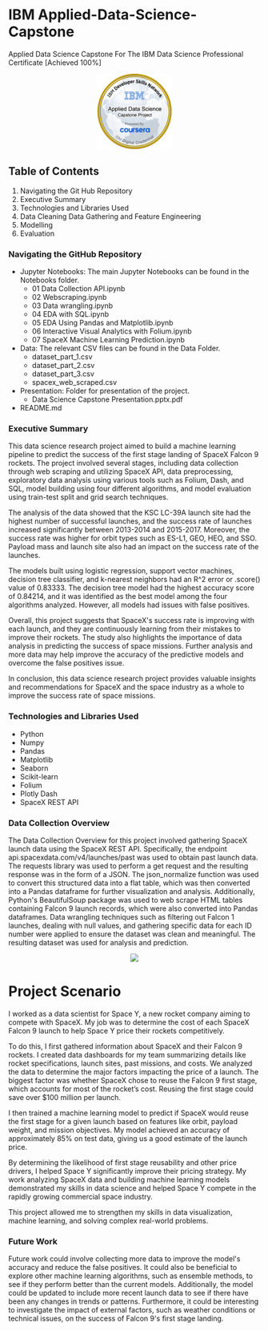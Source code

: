 # IBM Applied-Data-Science-Capstone
Applied Data Science Capstone For The IBM Data Science Professional Certificate [Achieved 100%]





<p align="center">
  <img width="150" height="150" src="https://github.com/Amertastic/Applied-Data-Science-Capstone/blob/main/Images/Applied%20Data%20Science%20Capstone.png?raw=true">
</p>

<!---
<img src="https://images.credly.com/size/340x340/images/798cd889-5828-4b7b-ace4-81ecb79201de/image.png" width="200" height="200">
#![IBM Applied Data Science Capstone](https://images.credly.com/size/340x340/images/798cd889-5828-4b7b-ace4-81ecb79201de/image.png)
--->

## Table of Contents

1) Navigating the Git Hub Repository
2) Executive Summary
3) Technologies and Libraries Used
4) Data Cleaning Data Gathering and Feature Engineering
5) Modelling
6) Evaluation

### Navigating the GitHub Repository

- Jupyter Notebooks: The main Jupyter Notebooks can be found in the Notebooks folder.
  - 01 Data Collection API.ipynb
  - 02 Webscraping.ipynb
  - 03 Data wrangling.ipynb
  - 04 EDA with SQL.ipynb
  - 05 EDA Using Pandas and Matplotlib.ipynb
  - 06 Interactive Visual Analytics with Folium.ipynb
  - 07 SpaceX Machine Learning Prediction.ipynb
- Data: The relevant CSV files can be found in the Data Folder.
  - dataset_part_1.csv
  - dataset_part_2.csv
  - dataset_part_3.csv
  - spacex_web_scraped.csv
- Presentation: Folder for presentation of the project.
  - Data Science Capstone Presentation.pptx.pdf
- README.md

### Executive Summary

This data science research project aimed to build a machine learning pipeline to predict the success of the first stage landing of SpaceX Falcon 9 rockets. The project involved several stages, including data collection through web scraping and utilizing SpaceX API, data preprocessing, exploratory data analysis using various tools such as Folium, Dash, and SQL, model building using four different algorithms, and model evaluation using train-test split and grid search techniques.

The analysis of the data showed that the KSC LC-39A launch site had the highest number of successful launches, and the success rate of launches increased significantly between 2013-2014 and 2015-2017. Moreover, the success rate was higher for orbit types such as ES-L1, GEO, HEO, and SSO. Payload mass and launch site also had an impact on the success rate of the launches.

The models built using logistic regression, support vector machines, decision tree classifier, and k-nearest neighbors had an R^2 error or .score() value of 0.83333. The decision tree model had the highest accuracy score of 0.84214, and it was identified as the best model among the four algorithms analyzed. However, all models had issues with false positives.

Overall, this project suggests that SpaceX's success rate is improving with each launch, and they are continuously learning from their mistakes to improve their rockets. The study also highlights the importance of data analysis in predicting the success of space missions. Further analysis and more data may help improve the accuracy of the predictive models and overcome the false positives issue.

In conclusion, this data science research project provides valuable insights and recommendations for SpaceX and the space industry as a whole to improve the success rate of space missions.


### Technologies and Libraries Used

 - Python
 - Numpy
 - Pandas
 - Matplotlib
 - Seaborn
 - Scikit-learn
 - Folium 
 - Plotly Dash
 - SpaceX REST API



### Data Collection Overview

The Data Collection Overview for this project involved gathering SpaceX launch data using the SpaceX REST API. Specifically, the endpoint api.spacexdata.com/v4/launches/past was used to obtain past launch data. The requests library was used to perform a get request and the resulting response was in the form of a JSON. The json_normalize function was used to convert this structured data into a flat table, which was then converted into a Pandas dataframe for further visualization and analysis. Additionally, Python's BeautifulSoup package was used to web scrape HTML tables containing Falcon 9 launch records, which were also converted into Pandas dataframes. Data wrangling techniques such as filtering out Falcon 1 launches, dealing with null values, and gathering specific data for each ID number were applied to ensure the dataset was clean and meaningful. The resulting dataset was used for analysis and prediction.


<p align="center">
  <img src="https://camo.githubusercontent.com/9141210ace06c3858dcd22dbb06deefbe8a5f65c973b2248b91a04f8e1081bf9/68747470733a2f2f63662d636f75727365732d646174612e73332e75732e636c6f75642d6f626a6563742d73746f726167652e617070646f6d61696e2e636c6f75642f49424d446576656c6f706572536b696c6c734e6574776f726b2d445330373031454e2d536b696c6c734e6574776f726b2f6170692f496d616765732f6c616e64696e675f312e676966">
</p>

<!---
![](https://camo.githubusercontent.com/9141210ace06c3858dcd22dbb06deefbe8a5f65c973b2248b91a04f8e1081bf9/68747470733a2f2f63662d636f75727365732d646174612e73332e75732e636c6f75642d6f626a6563742d73746f726167652e617070646f6d61696e2e636c6f75642f49424d446576656c6f706572536b696c6c734e6574776f726b2d445330373031454e2d536b696c6c734e6574776f726b2f6170692f496d616765732f6c616e64696e675f312e676966)
--->

# Project Scenario 

I worked as a data scientist for Space Y, a new rocket company aiming to compete with SpaceX. My job was to determine the cost of each SpaceX Falcon 9 launch to help Space Y price their rockets competitively. 

To do this, I first gathered information about SpaceX and their Falcon 9 rockets. I created data dashboards for my team summarizing details like rocket specifications, launch sites, past missions, and costs. We analyzed the data to determine the major factors impacting the price of a launch. The biggest factor was whether SpaceX chose to reuse the Falcon 9 first stage, which accounts for most of the rocket’s cost. Reusing the first stage could save over $100 million per launch. 

I then trained a machine learning model to predict if SpaceX would reuse the first stage for a given launch based on features like orbit, payload weight, and mission objectives. My model achieved an accuracy of approximately 85% on test data, giving us a good estimate of the launch price. 

By determining the likelihood of first stage reusability and other price drivers, I helped Space Y significantly improve their pricing strategy. My work analyzing SpaceX data and building machine learning models demonstrated my skills in data science and helped Space Y compete in the rapidly growing commercial space industry.

This project allowed me to strengthen my skills in data visualization, machine learning, and solving complex real-world problems. 


### Future Work

Future work could involve collecting more data to improve the model's accuracy and reduce the false positives. It could also be beneficial to explore other machine learning algorithms, such as ensemble methods, to see if they perform better than the current models. Additionally, the model could be updated to include more recent launch data to see if there have been any changes in trends or patterns. Furthermore, it could be interesting to investigate the impact of external factors, such as weather conditions or technical issues, on the success of Falcon 9's first stage landing.
